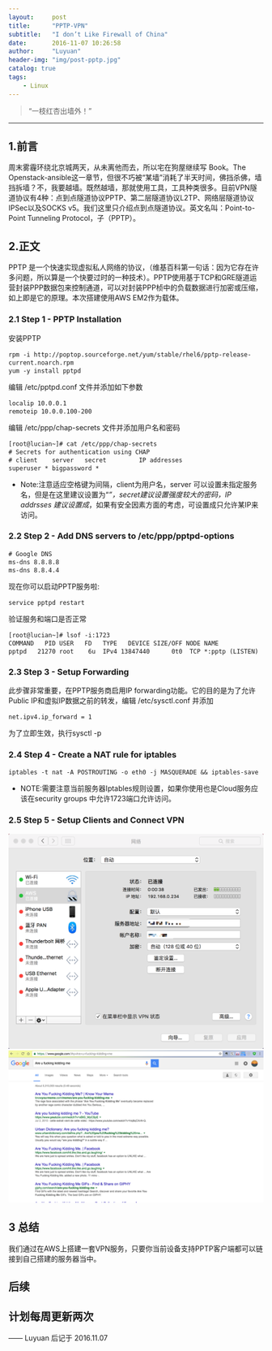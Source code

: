 ```yaml
---
layout:     post
title:      "PPTP-VPN"
subtitle:   "I don’t Like Firewall of China"
date:       2016-11-07 10:26:58
author:     "Luyuan"
header-img: "img/post-pptp.jpg"
catalog: true
tags:
    - Linux
---
```


> “一枝红杏出墙外！”

---
## 1.前言
周末雾霾环绕北京城两天，从未离他而去，所以宅在狗屋继续写 Book。The Openstack-ansible这一章节，但很不巧被“某墙”消耗了半天时间，佛挡杀佛，墙挡拆墙？不，我要越墙。既然越墙，那就使用工具，工具种类很多。目前VPN隧道协议有4种：点到点隧道协议PPTP、第二层隧道协议L2TP、网络层隧道协议IPSec以及SOCKS v5。我们这里只介绍点到点隧道协议。英文名叫：Point-to-Point Tunneling Protocol，子（PPTP）。

## 2.正文
PPTP 是一个快速实现虚拟私人网络的协议，（维基百科第一句话：因为它存在许多问题，所以算是一个快要过时的一种技术）。PPTP使用基于TCP和GRE隧道运营封装PPP数据包来控制通道，可以对封装PPP桢中的负载数据进行加密或压缩，如上即是它的原理。本次搭建使用AWS EM2作为载体。
### 2.1 Step 1 - PPTP Installation

安装PPTP
```
rpm -i http://poptop.sourceforge.net/yum/stable/rhel6/pptp-release-current.noarch.rpm
yum -y install pptpd
```

编辑 /etc/pptpd.conf 文件并添加如下参数
```
localip 10.0.0.1
remoteip 10.0.0.100-200
```

编辑 /etc/ppp/chap-secrets 文件并添加用户名和密码
```
[root@lucian~]# cat /etc/ppp/chap-secrets
# Secrets for authentication using CHAP
# client	server	 secret			IP addresses
superuser *	bigpassword	*
```
* Note:注意适应空格键为间隔，client为用户名，server 可以设置未指定服务名，但是在这里建议设置为“*”，secret建议设置强度较大的密码，IP addrsses 建议设置成*，如果有安全因素方面的考虑，可设置成只允许某IP来访问。

### 2.2 Step 2 - Add DNS servers to /etc/ppp/pptpd-options
```
# Google DNS
ms-dns 8.8.8.8
ms-dns 8.8.4.4
```

现在你可以启动PPTP服务啦:
```
service pptpd restart
```

验证服务和端口是否正常
```
[root@lucian~]# lsof -i:1723
COMMAND   PID USER   FD   TYPE   DEVICE SIZE/OFF NODE NAME
pptpd   21270 root    6u  IPv4 13847440      0t0  TCP *:pptp (LISTEN)
```

### 2.3 Step 3 - Setup Forwarding

此步骤非常重要，在PPTP服务商启用IP forwarding功能。它的目的是为了允许Public IP和虚拟IP数据之前的转发，编辑 /etc/sysctl.conf 并添加
```
net.ipv4.ip_forward = 1
```
为了立即生效，执行sysctl -p

### 2.4 Step 4 - Create a NAT rule for iptables

```
iptables -t nat -A POSTROUTING -o eth0 -j MASQUERADE && iptables-save
```
* NOTE:需要注意当前服务器Iptables规则设置，如果你使用也是Cloud服务应该在security groups 中允许1723端口允许访问。

### 2.5 Step 5 - Setup Clients and Connect VPN
![MAC 链接 VPN 服务器](/img/post-pptp-connect.png)
![打开 Google](/img/post-are-u-kidding-m.png)

## 3 总结
我们通过在AWS上搭建一套VPN服务，只要你当前设备支持PPTP客户端都可以链接到自己搭建的服务器当中。

## 后续
计划每周更新两次
---

—— Luyuan 后记于 2016.11.07

